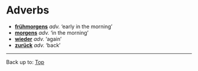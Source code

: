 # Adverbs

- **[frühmorgens](f/fr/fruehmorgens.md)** *adv.* ‘early in the morning’
- **[morgens](m/mo/morgens.md)** *adv.* ‘in the morning’
- **[wieder](w/wi/wieder.md)** *adv.* ‘again’
- **[zurück](z/zu/zurueck.md)** *adv.* ‘back’

----

Back up to: [Top](../index.md)
